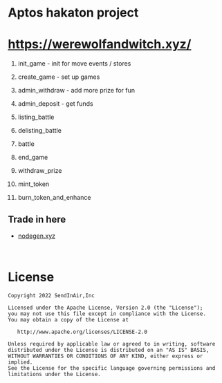 

# Aptos hakaton project 
# https://werewolfandwitch.xyz/

1. init_game  - init for move events / stores
2. create_game - set up games 

3. admin_withdraw - add more prize for fun
4. admin_deposit - get funds 

5. listing_battle 
6. delisting_battle 
7. battle
8. end_game
9. withdraw_prize
10. mint_token
11. burn_token_and_enhance

## Trade in here
- [nodegen.xyz](https://nodegen.xyz)

<br/>

License
=======

    Copyright 2022 SendInAir,Inc

    Licensed under the Apache License, Version 2.0 (the "License");
    you may not use this file except in compliance with the License.
    You may obtain a copy of the License at

       http://www.apache.org/licenses/LICENSE-2.0

    Unless required by applicable law or agreed to in writing, software
    distributed under the License is distributed on an "AS IS" BASIS,
    WITHOUT WARRANTIES OR CONDITIONS OF ANY KIND, either express or implied.
    See the License for the specific language governing permissions and
    limitations under the License.


